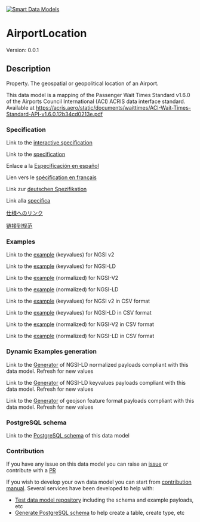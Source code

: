 [![Smart Data Models](https://smartdatamodels.org/wp-content/uploads/2022/01/SmartDataModels_logo.png "Logo")](https://smartdatamodels.org)
# AirportLocation
Version: 0.0.1

## Description 

Property. The geospatial or geopolitical location of an Airport.

This data model is a mapping of the Passenger Wait Times Standard v1.6.0 of the Airports Council International (ACI) ACRIS data interface standard. Available at https://acris.aero/static/documents/waittimes/ACI-Wait-Times-Standard-API-v1.6.0.12b34cd0213e.pdf
### Specification

Link to the [interactive specification](https://swagger.lab.fiware.org/?url=https://smart-data-models.github.io/dataModel.ACRIS/AirportLocation/swagger.yaml)

Link to the [specification](https://github.com/smart-data-models/dataModel.ACRIS/blob/master/AirportLocation/doc/spec.md)

Enlace a la [Especificación en español](https://github.com/smart-data-models/dataModel.ACRIS/blob/master/AirportLocation/doc/spec_ES.md)

Lien vers le [spécification en français](https://github.com/smart-data-models/dataModel.ACRIS/blob/master/AirportLocation/doc/spec_FR.md)

Link zur [deutschen Spezifikation](https://github.com/smart-data-models/dataModel.ACRIS/blob/master/AirportLocation/doc/spec_DE.md)

Link alla [specifica](https://github.com/smart-data-models/dataModel.ACRIS/blob/master/AirportLocation/doc/spec_IT.md)

[仕様へのリンク](https://github.com/smart-data-models/dataModel.ACRIS/blob/master/AirportLocation/doc/spec_JA.md)

[链接到规范](https://github.com/smart-data-models/dataModel.ACRIS/blob/master/AirportLocation/doc/spec_ZH.md)
### Examples

Link to the [example](https://smart-data-models.github.io/dataModel.ACRIS/AirportLocation/examples/example.json) (keyvalues) for NGSI v2

Link to the [example](https://smart-data-models.github.io/dataModel.ACRIS/AirportLocation/examples/example.jsonld) (keyvalues) for NGSI-LD

Link to the [example](https://smart-data-models.github.io/dataModel.ACRIS/AirportLocation/examples/example-normalized.json) (normalized) for NGSI-V2

Link to the [example](https://smart-data-models.github.io/dataModel.ACRIS/AirportLocation/examples/example-normalized.jsonld) (normalized) for NGSI-LD

Link to the [example](https://github.com/smart-data-models/dataModel.ACRIS/blob/master/AirportLocation/examples/example.json.csv) (keyvalues) for NGSI v2 in CSV format

Link to the [example](https://github.com/smart-data-models/dataModel.ACRIS/blob/master/AirportLocation/examples/example.jsonld.csv) (keyvalues) for NGSI-LD in CSV format

Link to the [example](https://github.com/smart-data-models/dataModel.ACRIS/blob/master/AirportLocation/examples/example-normalized.json.csv) (normalized) for NGSI-V2 in CSV format

Link to the [example](https://github.com/smart-data-models/dataModel.ACRIS/blob/master/AirportLocation/examples/example-normalized.jsonld.csv) (normalized) for NGSI-LD in CSV format
### Dynamic Examples generation

Link to the [Generator](https://smartdatamodels.org/extra/ngsi-ld_generator.php?schemaUrl=https://raw.githubusercontent.com/smart-data-models/dataModel.ACRIS/master/AirportLocation/schema.json&email=info@smartdatamodels.org) of NGSI-LD normalized payloads compliant with this data model. Refresh for new values

Link to the [Generator](https://smartdatamodels.org/extra/ngsi-ld_generator_keyvalues.php?schemaUrl=https://raw.githubusercontent.com/smart-data-models/dataModel.ACRIS/master/AirportLocation/schema.json&email=info@smartdatamodels.org) of NGSI-LD keyvalues payloads compliant with this data model. Refresh for new values

Link to the [Generator](https://smartdatamodels.org/extra/geojson_features_generator.php?schemaUrl=https://raw.githubusercontent.com/smart-data-models/dataModel.ACRIS/master/AirportLocation/schema.json&email=info@smartdatamodels.org) of geojson feature format payloads compliant with this data model. Refresh for new values
### PostgreSQL schema

Link to the [PostgreSQL schema](https://github.com/smart-data-models/dataModel.ACRIS/blob/master/AirportLocation/schema.sql) of this data model
### Contribution

 If you have any issue on this data model you can raise an [issue](https://github.com/smart-data-models/dataModel.ACRIS/issues)  or contribute with a [PR](https://github.com/smart-data-models/dataModel.ACRIS/pulls)

 If you wish to develop your own data model you can start from [contribution manual](https://bit.ly/contribution_manual). Several services have been developed to help with: 
 - [Test data model repository](https://smartdatamodels.org/index.php/data-models-contribution-api/) including the schema and example payloads, etc
 - [Generate PostgreSQL schema](https://smartdatamodels.org/index.php/sql-service/) to help create a table, create type, etc